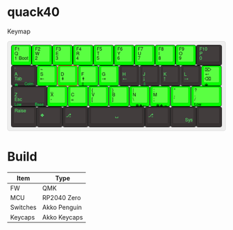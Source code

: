 # quack40 

Keymap 

![quack40](/quack40/keyboard-layout.png)

# Build

| Item | Type | 
|-|-|
| FW        | QMK            | 
| MCU       | RP2040 Zero    | 
| Switches  | Akko Penguin   | 
| Keycaps   | Akko Keycaps   | 


